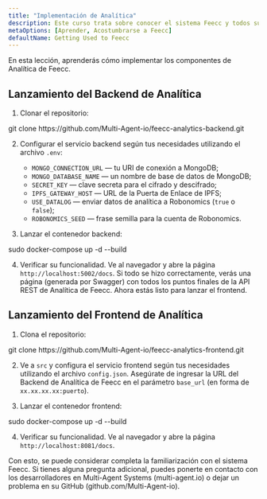 ```yaml
---
title: "Implementación de Analítica"
description: Este curso trata sobre conocer el sistema Feecc y todos sus componentes.
metaOptions: [Aprender, Acostumbrarse a Feecc]
defaultName: Getting Used to Feecc
---
```


<RoboAcademyText fWeight="500">
En esta lección, aprenderás cómo implementar los componentes de Analítica de Feecc.
</RoboAcademyText>

## Lanzamiento del Backend de Analítica

1. Clonar el repositorio:

<LessonCodeWrapper language="bash" codeClass="big-code">
git clone https://github.com/Multi-Agent-io/feecc-analytics-backend.git
</LessonCodeWrapper>

2. Configurar el servicio backend según tus necesidades utilizando el archivo `.env`:
    - `MONGO_CONNECTION_URL` — tu URI de conexión a MongoDB;
    - `MONGO_DATABASE_NAME` — un nombre de base de datos de MongoDB;
    - `SECRET_KEY` — clave secreta para el cifrado y descifrado;
    - `IPFS_GATEWAY_HOST` — URL de la Puerta de Enlace de IPFS;
    - `USE_DATALOG` — enviar datos de analítica a Robonomics (`true` o `false`);
    - `ROBONOMICS_SEED` — frase semilla para la cuenta de Robonomics.

3. Lanzar el contenedor backend:

<LessonCodeWrapper language="bash">
sudo docker-compose up -d --build
</LessonCodeWrapper>

4. Verificar su funcionalidad. Ve al navegador y abre la página `http://localhost:5002/docs`. Si todo se hizo correctamente, verás una página (generada por Swagger) con todos los puntos finales de la API REST de Analítica de Feecc. Ahora estás listo para lanzar el frontend.

## Lanzamiento del Frontend de Analítica

1. Clona el repositorio:

<LessonCodeWrapper language="bash" codeClass="big-code">
git clone https://github.com/Multi-Agent-io/feecc-analytics-frontend.git
</LessonCodeWrapper>

2. Ve a `src` y configura el servicio frontend según tus necesidades utilizando el archivo `config.json`. Asegúrate de ingresar la URL del Backend de Analítica de Feecc en el parámetro `base_url` (en forma de `xx.xx.xx.xx:puerto`).

3. Lanzar el contenedor frontend:

<LessonCodeWrapper language="bash">
sudo docker-compose up -d --build
</LessonCodeWrapper>

4. Verificar su funcionalidad. Ve al navegador y abre la página `http://localhost:8081/docs`.

<RoboAcademyText fWeight="500">
Con esto, se puede considerar completa la familiarización con el sistema Feecc. Si tienes alguna pregunta adicional, puedes ponerte en contacto con los desarrolladores en Multi-Agent Systems (multi-agent.io) o dejar un problema en su GitHub (github.com/Multi-Agent-io).
</RoboAcademyText>